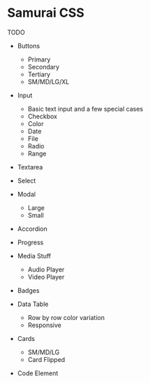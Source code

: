 # Samurai CSS

TODO

* Buttons
  * Primary
  * Secondary
  * Tertiary
  * SM/MD/LG/XL

* Input
  * Basic text input and a few special cases
  * Checkbox
  * Color
  * Date
  * File
  * Radio
  * Range

* Textarea
* Select

* Modal
  * Large
  * Small

* Accordion
* Progress

* Media Stuff
  * Audio Player
  * Video Player

* Badges

* Data Table
  * Row by row color variation
  * Responsive

* Cards
  * SM/MD/LG
  * Card Flipped

* Code Element
